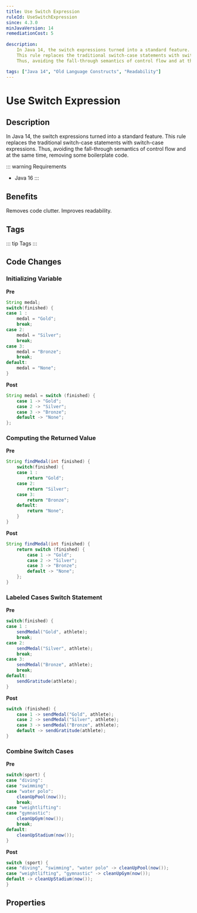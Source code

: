 ```yaml
---
title: Use Switch Expression
ruleId: UseSwitchExpression
since: 4.3.0
minJavaVersion: 14
remediationCost: 5
    
description:
    In Java 14, the switch expressions turned into a standard feature. 
    This rule replaces the traditional switch-case statements with switch-case expressions. 
    Thus, avoiding the fall-through semantics of control flow and at the same time, removing some boilerplate code.

tags: ["Java 14", "Old Language Constructs", "Readability"]
---
```


# Use Switch Expression

## Description

In Java 14, the switch expressions turned into a standard feature. 
This rule replaces the traditional switch-case statements with switch-case expressions. 
Thus, avoiding the fall-through semantics of control flow and at the same time, removing some boilerplate code.



::: warning Requirements
* Java 16
:::

## Benefits

Removes code clutter. Improves readability.

## Tags

::: tip Tags
<TagLinks />
:::

## Code Changes

### Initializing Variable

__Pre__
```java
String medal;
switch(finished) {
case 1 : 
    medal = "Gold";
    break;
case 2: 
    medal = "Silver";
    break;
case 3: 
    medal = "Bronze";
    break;
default:
    medal = "None";
}
```

__Post__
```java
String medal = switch (finished) {
    case 1 -> "Gold";
    case 2 -> "Silver";
    case 3 -> "Bronze";
    default -> "None";
};
```

### Computing the Returned Value

__Pre__
```java
String findMedal(int finished) {
    switch(finished) {
    case 1 : 
        return "Gold";
    case 2: 
        return "Silver";
    case 3: 
        return "Bronze";
    default:
        return "None";
    }
}
```

__Post__
```java
String findMedal(int finished) {
    return switch (finished) {
        case 1 -> "Gold";
        case 2 -> "Silver";
        case 3 -> "Bronze";
        default -> "None";
    };
}
```

### Labeled Cases Switch Statement

__Pre__
```java
switch(finished) {
case 1 : 
    sendMedal("Gold", athlete);
    break;
case 2: 
    sendMedal("Silver", athlete);
    break;
case 3: 
    sendMedal("Bronze", athlete);
    break;
default:
    sendGratitude(athlete);
}
```

__Post__
```java
switch (finished) {
    case 1 -> sendMedal("Gold", athlete);
    case 2 -> sendMedal("Silver", athlete);
    case 3 -> sendMedal("Bronze", athlete);
    default -> sendGratitude(athlete);
}
```

### Combine Switch Cases

__Pre__
```java
switch(sport) {
case "diving":
case "swimming":
case "water polo": 
    cleanUpPool(now());
    break;
case "weightlifting":
case "gymnastic":
    cleanUpGym(now());
    break;
default: 
    cleanUpStadium(now());
}
```

__Post__
```java
switch (sport) {
case "diving", "swimming", "water polo" -> cleanUpPool(now());
case "weightlifting", "gymnastic" -> cleanUpGym(now());
default -> cleanUpStadium(now());
}
```

<VersionNotice />

## Properties

<RuleProperties />

